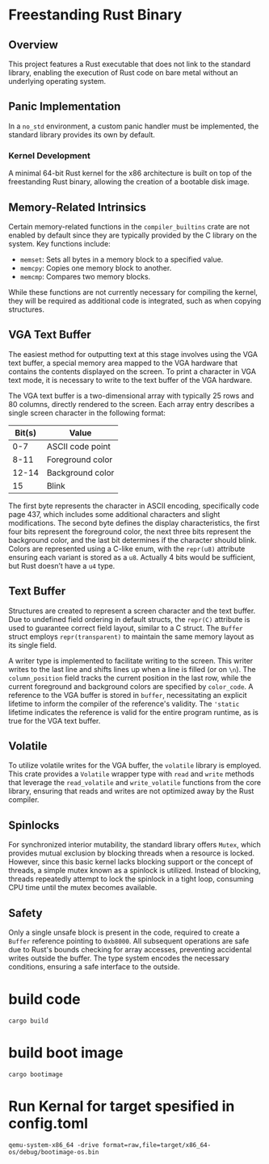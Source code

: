 # Freestanding Rust Binary

## Overview
This project features a Rust executable that does not link to the standard library, enabling the execution of Rust code on bare metal without an underlying operating system.

## Panic Implementation
In a `no_std` environment, a custom panic handler must be implemented, the standard library provides its own by default.

### Kernel Development
A minimal 64-bit Rust kernel for the x86 architecture is built on top of the freestanding Rust binary, allowing the creation of a bootable disk image.

## Memory-Related Intrinsics
Certain memory-related functions in the `compiler_builtins` crate are not enabled by default since they are typically provided by the C library on the system. Key functions include:
- `memset`: Sets all bytes in a memory block to a specified value.
- `memcpy`: Copies one memory block to another.
- `memcmp`: Compares two memory blocks.

While these functions are not currently necessary for compiling the kernel, they will be required as additional code is integrated, such as when copying structures.

## VGA Text Buffer
The easiest method for outputting text at this stage involves using the VGA text buffer, a special memory area mapped to the VGA hardware that contains the contents displayed on the screen.
To print a character in VGA text mode, it is necessary to write to the text buffer of the VGA hardware.

The VGA text buffer is a two-dimensional array with typically 25 rows and 80 columns, directly rendered to the screen.
Each array entry describes a single screen character in the following format:

| Bit(s) | Value                          |
|--------|--------------------------------|
| 0-7    | ASCII code point               |
| 8-11   | Foreground color               |
| 12-14  | Background color               |
| 15     | Blink                          |

The first byte represents the character in ASCII encoding, specifically code page 437, which includes some additional characters and slight modifications.
The second byte defines the display characteristics, the first four bits represent the foreground color,
the next three bits represent the background color, and the last bit determines if the character should blink.
Colors are represented using a C-like enum, with the `repr(u8)` attribute ensuring each variant is stored as a `u8`.
Actually 4 bits would be sufficient, but Rust doesn’t have a `u4` type.

## Text Buffer
Structures are created to represent a screen character and the text buffer.
Due to undefined field ordering in default structs, the `repr(C)` attribute is used to guarantee correct field layout, similar to a C struct.
The `Buffer` struct employs `repr(transparent)` to maintain the same memory layout as its single field.

A writer type is implemented to facilitate writing to the screen.
This writer writes to the last line and shifts lines up when a line is filled (or on `\n`).
The `column_position` field tracks the current position in the last row, while the current foreground and background colors are specified by `color_code`.
A reference to the VGA buffer is stored in `buffer`, necessitating an explicit lifetime to inform the compiler of the reference's validity.
The `'static` lifetime indicates the reference is valid for the entire program runtime, as is true for the VGA text buffer.

## Volatile
To utilize volatile writes for the VGA buffer, the `volatile` library is employed.
This crate provides a `Volatile` wrapper type with `read` and `write` methods that leverage the `read_volatile` and `write_volatile` functions from the core library,
ensuring that reads and writes are not optimized away by the Rust compiler.

## Spinlocks
For synchronized interior mutability, the standard library offers `Mutex`, which provides mutual exclusion by blocking threads when a resource is locked.
However, since this basic kernel lacks blocking support or the concept of threads, a simple mutex known as a spinlock is utilized.
Instead of blocking, threads repeatedly attempt to lock the spinlock in a tight loop, consuming CPU time until the mutex becomes available.

## Safety
Only a single unsafe block is present in the code, required to create a `Buffer` reference pointing to `0xb8000`.
All subsequent operations are safe due to Rust's bounds checking for array accesses, preventing accidental writes outside the buffer.
The type system encodes the necessary conditions, ensuring a safe interface to the outside.

# build code 

`cargo build`

# build boot image 

`cargo bootimage`

# Run Kernal for target spesified in config.toml

`qemu-system-x86_64 -drive format=raw,file=target/x86_64-os/debug/bootimage-os.bin`
